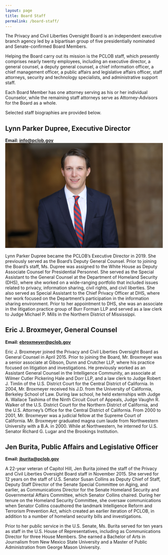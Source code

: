 ```yaml
---
layout: page
title: Board Staff
permalink: /board-staff/
---
```

The Privacy and Civil Liberties Oversight Board is an independent executive branch agency led by a bipartisan group of five presidentially nominated and Senate-confirmed Board Members.

Helping the Board carry out its mission is the PCLOB staff, which presently comprises nearly twenty employees, including an executive director, a general counsel, a deputy general counsel, a chief information officer, a chief management officer, a public affairs and legislative affairs officer, staff attorneys, security and technology specialists, and administrative support staff.

Each Board Member has one attorney serving as his or her individual Counselor, while the remaining staff attorneys serve as Attorney-Advisors for the Board as a whole.

Selected staff biographies are provided below.


## Lynn Parker Dupree, Executive Director
**Email: info@pclob.gov**  
![Lynn](/assets/img/board/A.Klein-biopic.jpg)

Lynn Parker Dupree became the PCLOB’s Executive Director in 2019. She previously served as the Board’s Deputy General Counsel. Prior to joining the Board’s staff, Ms. Dupree was assigned to the White House as Deputy Associate Counsel for Presidential Personnel.  She served as the Special Assistant to the General Counsel at the Department of Homeland Security (DHS), where she worked on a wide-ranging portfolio that included issues related to privacy, information sharing, civil rights, and civil liberties.  She also served as Special Assistant to the Chief Privacy Officer at DHS, where her work focused on the Department’s participation in the information sharing environment.  Prior to her appointment to DHS, she was an associate in the litigation practice group of Burr Forman LLP and served as a law clerk to Judge Michael P. Mills in the Northern District of Mississippi.

## Eric J. Broxmeyer, General Counsel
**Email: ebroxmeyer@pclob.gov**

Eric J. Broxmeyer joined the Privacy and Civil Liberties Oversight Board as General Counsel in April 2015. Prior to joining the Board, Mr. Broxmeyer was a senior associate at Gibson, Dunn and Crutcher LLP, where his practice focused on litigation and investigations. He previously worked as an Assistant General Counsel in the Intelligence Community, an associate at Wilmer Cutler Pickering Hale and Dorr LLP, and a law clerk to Judge Robert J. Timlin of the U.S. District Court for the Central District of California. In 2004, Mr. Broxmeyer received his J.D. from the University of California, Berkeley School of Law. During law school, he held externships with Judge A. Wallace Tashima of the Ninth Circuit Court of Appeals, Judge Vaughn R. Walker of the U.S. District Court for the Northern District of California, and the U.S. Attorney’s Office for the Central District of California. From 2000 to 2001, Mr. Broxmeyer was a judicial fellow at the Supreme Court of California. Mr. Broxmeyer graduated magna cum laude from Northwestern University with a B.A. in 2000. While at Northwestern, he interned for U.S. Senator Richard G. Lugar and the Brookings Institution.

## Jen Burita, Public Affairs and Legislative Officer
**Email: jburita@pclob.gov**

A 22-year veteran of Capitol Hill, Jen Burita joined the staff of the Privacy and Civil Liberties Oversight Board staff in November 2015. She served for 12 years on the staff of U.S. Senator Susan Collins as Deputy Chief of Staff, Deputy Staff Director of the Senate Special Committee on Aging, and earlier, as Communications Director for the Senate Homeland Security and Governmental Affairs Committee, which Senator Collins chaired. During her tenure on the Homeland Security Committee, she oversaw communications when Senator Collins coauthored the landmark Intelligence Reform and Terrorism Prevention Act, which created an earlier iteration of PCLOB, in addition to a number of homeland security bills and investigations.

Prior to her public service in the U.S. Senate, Ms. Burita served for ten years as staff in the U.S. House of Representatives, including as Communications Director for three House Members. She earned a Bachelor of Arts in Journalism from New Mexico State University and a Master of Public Administration from George Mason University.


